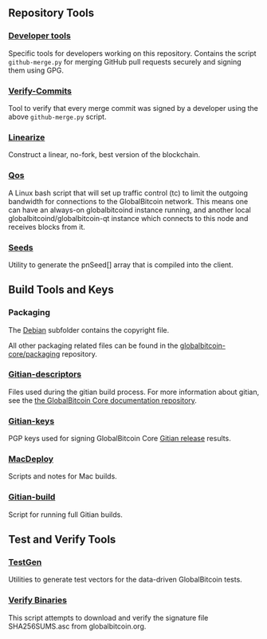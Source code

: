 Repository Tools
---------------------

### [Developer tools](/contrib/devtools) ###
Specific tools for developers working on this repository.
Contains the script `github-merge.py` for merging GitHub pull requests securely and signing them using GPG.

### [Verify-Commits](/contrib/verify-commits) ###
Tool to verify that every merge commit was signed by a developer using the above `github-merge.py` script.

### [Linearize](/contrib/linearize) ###
Construct a linear, no-fork, best version of the blockchain.

### [Qos](/contrib/qos) ###

A Linux bash script that will set up traffic control (tc) to limit the outgoing bandwidth for connections to the GlobalBitcoin network. This means one can have an always-on globalbitcoind instance running, and another local globalbitcoind/globalbitcoin-qt instance which connects to this node and receives blocks from it.

### [Seeds](/contrib/seeds) ###
Utility to generate the pnSeed[] array that is compiled into the client.

Build Tools and Keys
---------------------

### Packaging ###
The [Debian](/contrib/debian) subfolder contains the copyright file.

All other packaging related files can be found in the [globalbitcoin-core/packaging](https://github.com/globalbitcoin-core/packaging) repository.

### [Gitian-descriptors](/contrib/gitian-descriptors) ###
Files used during the gitian build process. For more information about gitian, see the [the GlobalBitcoin Core documentation repository](https://github.com/globalbitcoin-core/docs).

### [Gitian-keys](/contrib/gitian-keys)
PGP keys used for signing GlobalBitcoin Core [Gitian release](/doc/release-process.md) results.

### [MacDeploy](/contrib/macdeploy) ###
Scripts and notes for Mac builds. 

### [Gitian-build](/contrib/gitian-build.py) ###
Script for running full Gitian builds.

Test and Verify Tools 
---------------------

### [TestGen](/contrib/testgen) ###
Utilities to generate test vectors for the data-driven GlobalBitcoin tests.

### [Verify Binaries](/contrib/verifybinaries) ###
This script attempts to download and verify the signature file SHA256SUMS.asc from globalbitcoin.org.
